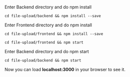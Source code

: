 
Enter Backend directory and do npm install

```
cd file-upload/backend && npm install --save
```
Enter Frontend directory and do npm install

```
cd file-upload/frontend && npm install --save
```

```
cd file-upload/frontend && npm start
```
Enter Backend directory and do npm start

```
cd file-upload/backend && npm start
```

Now you can load **localhost:3000** in your browser to see it.



